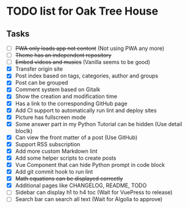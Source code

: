# TODO list for Oak Tree House

## Tasks

- [ ] <del>PWA only loads app not content</del> (Not using PWA any more)
- [ ] <del>Theme has an independent repository</del>
- [ ] <del>Embed videos and musics</del> (Vanilla seems to be good)
- [x] Transfer origin site
- [x] Post index based on tags, categories, author and groups
- [x] Post can be grouped
- [x] Comment system based on Gitalk
- [x] Show the creation and modification time
- [x] Has a link to the corresponding GitHub page
- [x] Add CI support to automatically run lint and deploy sites
- [x] Picture has fullscreen mode
- [x] Some answer part in my Python Tutorial can be hidden (Use detail bloclk)
- [x] Can view the front matter of a post (Use GitHub)
- [x] Support RSS subscription
- [x] Add more custom Markdown lint
- [x] Add some helper scripts to create posts
- [x] Vue Component that can hide Python prompt in code block
- [x] Add git commit hook to run lint
- [x] <del>Math equations can be displayed correctly</del>
- [x] Additional pages like CHANGELOG, README, TODO
- [ ] Sidebar can display h1 to h4 toc (Wait for VuePress to release)
- [ ] Search bar can search all text (Wait for Algolia to approve)
